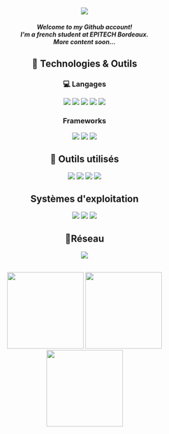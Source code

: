 
<h1 align="center">
    <a href="https://git.io/typing-svg">
    <img src="https://readme-typing-svg.herokuapp.com/?lines=Hello+There!+👋&center=true&size=30">
  </a>
</h1>

<h5 align="center">
  Welcome to my Github account!<br>
  I'm a french student at EPITECH Bordeaux.<br>
  More content soon...
</h5>

<h2 align="center">🔧 Technologies & Outils</h2>
<h3 align="center">💻 Langages</h3>

<p align="center">
    <img src="https://img.shields.io/badge/c-%2300599C.svg?style=for-the-badge&logo=c&logoColor=white">
    <img src="https://img.shields.io/badge/html5-%23E34F26.svg?style=for-the-badge&logo=html5&logoColor=white">
    <img src="https://img.shields.io/badge/css3-%231572B6.svg?style=for-the-badge&logo=css3&logoColor=white">
    <img src="https://img.shields.io/badge/javascript-%23323330.svg?style=for-the-badge&logo=javascript&logoColor=%23F7DF1E">
    <img src="https://img.shields.io/badge/python-3670A0?style=for-the-badge&logo=python&logoColor=ffdd54">
</p>

<h3 align="center">Frameworks</h3>

<p align="center">
    <img src="https://img.shields.io/badge/react-%2320232a.svg?style=for-the-badge&logo=react&logoColor=%2361DAFB">
    <img src="https://img.shields.io/badge/node.js-6DA55F?style=for-the-badge&logo=node.js&logoColor=white">
    <img src="https://img.shields.io/badge/FastAPI-005571?style=for-the-badge&logo=fastapi">
</p>

<h2 align="center">💽 Outils utilisés</h2>

<p align="center">
    <img src="https://img.shields.io/badge/Visual%20Studio%20Code-0078d7.svg?style=for-the-badge&logo=visual-studio-code&logoColor=white">
    <img src="https://img.shields.io/badge/pycharm-143?style=for-the-badge&logo=pycharm&logoColor=black&color=black&labelColor=green">
    <img src="https://img.shields.io/badge/github-%23121011.svg?style=for-the-badge&logo=github&logoColor=white">
    <img src="https://img.shields.io/badge/docker-%230db7ed.svg?style=for-the-badge&logo=docker&logoColor=white">
</p>

<h2 align="center">Systèmes d'exploitation</h2>

<p align="center">
    <img src="https://img.shields.io/badge/Windows%2011-%230079d5.svg?style=for-the-badge&logo=Windows%2011&logoColor=white">
    <img src="https://img.shields.io/badge/Linux-FCC624?style=for-the-badge&logo=linux&logoColor=black">
    <img src="https://img.shields.io/badge/Ubuntu-E95420?style=for-the-badge&logo=ubuntu&logoColor=white">
</p>

<h2 align="center">📱Réseau</h2>

<p align="center">
  <a href="https://www.linkedin.com/in/paul-ragueneau" rel="nofollow noreferrer">
    <img src="https://img.shields.io/badge/linkedin-%230077B5.svg?style=for-the-badge&logo=linkedin&logoColor=white">
    </a>
</p> 

 <br />
 <div align="center">
        <img height="175em" src="https://github-readme-stats.vercel.app/api?username=Periicles&show_icons=true&theme=react&hide_border=true&count_private=true" />
    <img height="175em" src="https://github-readme-stats.vercel.app/api/top-langs/?username=Periicles&theme=react&layout=compact&hide_border=true" />
    <img height="175em" src="https://github-readme-streak-stats.herokuapp.com?user=Periicles&theme=react&fire=57F287&hide_border=true" />
 </ div>
